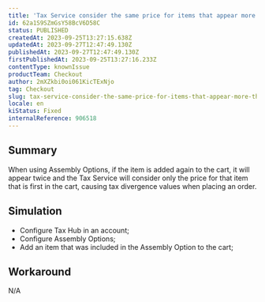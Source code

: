 ```yaml
---
title: 'Tax Service consider the same price for items that appear more than once when using Assembly Option'
id: 62a1S9SZmGsY58BcV6D58C
status: PUBLISHED
createdAt: 2023-09-25T13:27:15.638Z
updatedAt: 2023-09-27T12:47:49.130Z
publishedAt: 2023-09-27T12:47:49.130Z
firstPublishedAt: 2023-09-25T13:27:16.233Z
contentType: knownIssue
productTeam: Checkout
author: 2mXZkbi0oi061KicTExNjo
tag: Checkout
slug: tax-service-consider-the-same-price-for-items-that-appear-more-than-once-when-using-assembly-option
locale: en
kiStatus: Fixed
internalReference: 906518
---
```


## Summary


When using Assembly Options, if the item is added again to the cart, it will appear twice and the Tax Service will consider only the price for that item that is first in the cart, causing tax divergence values when placing an order.


##

## Simulation



- Configure Tax Hub in an account;
- Configure Assembly Options;
- Add an item that was included in the Assembly Option to the cart;


##

## Workaround


N/A




